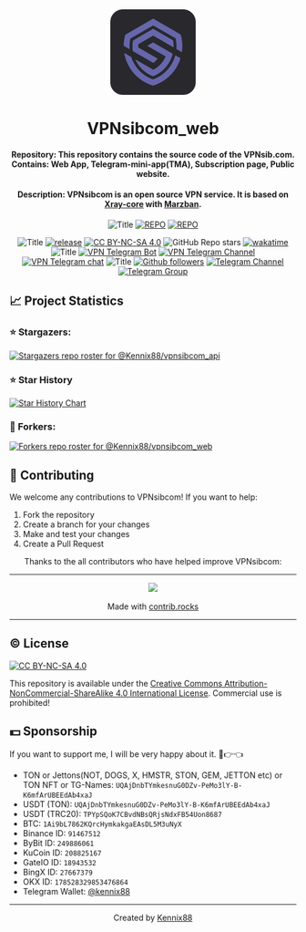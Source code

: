 
<div align="center">

<a href="https://t.me/vpnsibcom_bot" target='_blank'>
    <img src="logo.png" width='150' />
</a>

# VPNsibcom_web
#### **Repository**: This repository contains the source code of the VPNsib.com. Contains: Web App, Telegram-mini-app(TMA), Subscription page, Public website.
#### **Description**: VPNsibcom is an open source VPN service. It is based on [Xray-core](https://github.com/XTLS/Xray-core/) with [Marzban](https://github.com/Gozargah/Marzban).

![Title](https://img.shields.io/badge/Project%20Repositories%3A-blue?style=for-the-badge&color=005386)
[![REPO](https://img.shields.io/github/stars/Kennix88/vpnsibcom_web?style=for-the-badge&color=0891b2&labelColor=1c1917&logo=github&label=vpnsibcom_web)](https://github.com/Kennix88/vpnsibcom_web)
[![REPO](https://img.shields.io/github/stars/Kennix88/vpnsibcom_api?style=for-the-badge&color=0891b2&labelColor=1c1917&logo=github&label=vpnsibcom_api)](https://github.com/Kennix88/vpnsibcom_api)

![Title](https://img.shields.io/badge/Repository%3A-blue?style=for-the-badge&color=3C5280)
[![release](https://img.shields.io/github/package-json/v/Kennix88/vpnsibcom_web?style=for-the-badge&color=0891b2&labelColor=1c1917)](https://github.com/Kennix88/vpnsibcom_web/releases)
[![CC BY-NC-SA 4.0][cc-by-nc-sa-shield]][cc-by-nc-sa]
![GitHub Repo stars](https://img.shields.io/github/stars/Kennix88/vpnsibcom_web?style=for-the-badge&color=0891b2&labelColor=1c1917)
[![wakatime](https://wakatime.com/badge/user/9268c051-c861-45cc-b927-3babf56c56d9/project/e80cee38-d89a-40d0-934f-eb63d44eb27c.svg?style=for-the-badge&color=0891b2&logoColor=1c1917)](https://github.com/Kennix88/vpnsibcom_web)
![Title](https://img.shields.io/badge/VPNsibcom%3A-blue?style=for-the-badge&color=3C5280)
[![VPN Telegram Bot](https://img.shields.io/badge/VPN_service-blue?style=for-the-badge&color=0891b2&labelColor=1c1917&logo=telegram&label=Bot)](https://t.me/vpnsibcom_bot)
[![VPN Telegram Channel](https://img.shields.io/endpoint?style=for-the-badge&color=0891b2&labelColor=1c1917&url=https%3A%2F%2Ftg.sumanjay.workers.dev%2Fvpnsibcom&label=Community)](https://t.me/vpnsibcom)
[![VPN Telegram chat](https://img.shields.io/endpoint?label=Chat&style=for-the-badge&color=0891b2&labelColor=1c1917&url=https%3A%2F%2Ftg.sumanjay.workers.dev%2Fvpnsibcom_chat)](https://t.me/vpnsibcom_chat)
![Title](https://img.shields.io/badge/Me%3A-blue?style=for-the-badge&color=3C5280)
[![Github followers](https://img.shields.io/github/followers/Kennix88?logo=github&style=for-the-badge&color=0891b2&labelColor=1c1917)](https://www.github.com/Kennix88)
[![Telegram Channel](https://img.shields.io/endpoint?style=for-the-badge&color=0891b2&labelColor=1c1917&url=https%3A%2F%2Ftg.sumanjay.workers.dev%2Fkennixdev&label=Channel)](https://t.me/KennixDev)
[![Telegram Group](https://img.shields.io/endpoint?label=Group&style=for-the-badge&color=0891b2&labelColor=1c1917&url=https%3A%2F%2Ftg.sumanjay.workers.dev%2FKennixDevGroup)](https://t.me/KennixDevGroup)

</div>

## 📈 Project Statistics

### ⭐ Stargazers:
[![Stargazers repo roster for @Kennix88/vpnsibcom_api](https://reporoster.com/stars/dark/Kennix88/vpnsibcom_web)](https://github.com/Kennix88/vpnsibcom_web/stargazers)
### ⭐ Star History

<a href="https://www.star-history.com/#kennix88/vpnsibcom_api&Date">
 <picture>
   <source media="(prefers-color-scheme: dark)" srcset="https://api.star-history.com/svg?repos=kennix88/vpnsibcom_web&type=Date&theme=dark" />
   <source media="(prefers-color-scheme: light)" srcset="https://api.star-history.com/svg?repos=kennix88/vpnsibcom_web&type=Date" />
   <img alt="Star History Chart" src="https://api.star-history.com/svg?repos=kennix88/vpnsibcom_web&type=Date" />
 </picture>
</a>

### 🍴 Forkers:
[![Forkers repo roster for @Kennix88/vpnsibcom_web](https://reporoster.com/forks/dark/Kennix88/vpnsibcom_web)](https://github.com/Kennix88/vpnsibcom_web/network/members)


## 🤝 Contributing

We welcome any contributions to VPNsibcom! If you want to help:

1. Fork the repository
2. Create a branch for your changes
3. Make and test your changes
4. Create a Pull Request


<div align="center">
Thanks to the all contributors who have helped improve VPNsibcom:

---

<a href="https://github.com/kennix88/vpnsibcom_web/graphs/contributors">
    <img src="https://contrib.rocks/image?repo=kennix88/vpnsibcom_web" />
</a>

Made with <a rel="noopener noreferrer" target="_blank" href="https://contrib.rocks">contrib.rocks</a>

---

</div>

## © License
[![CC BY-NC-SA 4.0][cc-by-nc-sa-image]][cc-by-nc-sa]

This repository is available under the [Creative Commons Attribution-NonCommercial-ShareAlike 4.0 International License](cc-by-nc-sa). Commercial use is prohibited!



## 💵 Sponsorship
If you want to support me, I will be very happy about it. 🥺👉👈

- TON or Jettons(NOT, DOGS, X, HMSTR, STON, GEM, JETTON etc) or TON NFT or TG-Names: `UQAjDnbTYmkesnuG0DZv-PeMo3lY-B-K6mfArUBEEdAb4xaJ`
- USDT (TON): `UQAjDnbTYmkesnuG0DZv-PeMo3lY-B-K6mfArUBEEdAb4xaJ`
- USDT (TRC20): `TPYpSQoK7CBvdNBsQRjsNdxFB54Uon8687`
- BTC: `1Ai9bL7862KQrcHymkakgaEAsDL5M3uNyX`
- Binance ID: `91467512`
- ByBit ID: `249886061`
- KuCoin ID: `208825167`
- GateIO ID: `18943532`
- BingX ID: `27667379`
- OKX ID: `178528329853476864`
- Telegram Wallet: [@kennix88](https://t.me/Kennix88)

[cc-by-nc-sa]: http://creativecommons.org/licenses/by-nc-sa/4.0/
[cc-by-nc-sa-image]: https://licensebuttons.net/l/by-nc-sa/4.0/88x31.png
[cc-by-nc-sa-shield]: https://img.shields.io/badge/License-CC%20BY--NC--SA%204.0-lightgrey.svg?style=for-the-badge&color=0891b2&labelColor=1c1917

---

<div align="center">

Created by [Kennix88](https://github.com/Kennix88)

</div>
